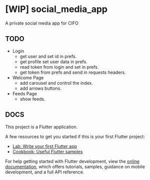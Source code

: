 # [WIP] social_media_app

A private social media app for CIFO

## TODO
* Login
  * get user and set id in prefs.
  * get profile set user data in prefs.
  * read token from login and set in prefs.
  * get token from prefs and send in requests headers.
* Welcome Page
  * add carousel and control the index.
  * add arrows buttons.
* Feeds Page
  * show feeds.

## DOCS

This project is a Flutter application.

A few resources to get you started if this is your first Flutter project:

- [Lab: Write your first Flutter app](https://docs.flutter.dev/get-started/codelab)
- [Cookbook: Useful Flutter samples](https://docs.flutter.dev/cookbook)

For help getting started with Flutter development, view the
[online documentation](https://docs.flutter.dev/), which offers tutorials,
samples, guidance on mobile development, and a full API reference.
